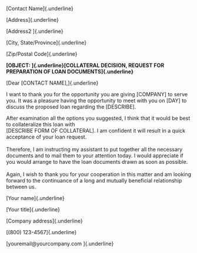 [Contact Name]{.underline}

[Address]{.underline}

[Address2 ]{.underline}

[City, State/Province]{.underline}

[Zip/Postal Code]{.underline}

**[OBJECT: ]{.underline}[COLLATERAL DECISION, REQUEST FOR PREPARATION OF
LOAN DOCUMENTS]{.underline}**

[Dear \[CONTACT NAME\],]{.underline}

I want to thank you for the opportunity you are giving \[COMPANY\] to
serve you. It was a pleasure having the opportunity to meet with you on
\[DAY\] to discuss the proposed loan regarding the \[DESCRIBE\].

After examination all the options you suggested, I think that it would
be best to collateralize this loan with\
\[DESCRIBE FORM OF COLLATERAL\]. I am confident it will result in a
quick acceptance of your loan request.\
\
Therefore, I am instructing my assistant to put together all the
necessary documents and to mail them to your attention today. I would
appreciate if you would arrange to have the loan documents drawn as soon
as possible.\
\
Again, I wish to thank you for your cooperation in this matter and am
looking forward to the continuance of a long and mutually beneficial
relationship between us.

[Your name]{.underline}

[Your title]{.underline}

[Company address]{.underline}

[(800) 123-4567]{.underline}

[youremail\@yourcompany.com ]{.underline}
